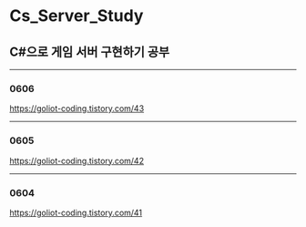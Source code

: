 # Cs_Server_Study
## C#으로 게임 서버 구현하기 공부
---
### 0606
https://goliot-coding.tistory.com/43

---
### 0605
https://goliot-coding.tistory.com/42

---
### 0604
https://goliot-coding.tistory.com/41
